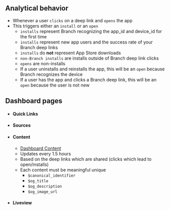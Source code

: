 
## Analytical behavior
- Whenever a user `clicks` on a deep link and `opens` the app
- This triggers either an `install` or an `open`
    - `installs` represent Branch recognizing the app_id and device_id for the first time
    - `installs` represent new app users and the success rate of your Branch deep links
    - `installs` do **not** represent App Store downloads
    - `non-Branch installs` are installs outside of Branch deep link clicks
    - `opens` are non-installs
    - If a user uninstalls and reinstalls the app, this will be an `open` because Branch recognizes the device
    - If a user has the app and clicks a Branch deep link, this will be an `open` because the user is not new

## Dashboard pages

- #### Quick Links
- #### Sources
- #### Content

    - [Dashboard Content](https://dashboard.branch.io/content)
    - Updates every 1.5 hours 
    - Based on the deep links which are shared (clicks which lead to open/installs)
    - Each content must be meaningful unique
        + `$canonical_identifier`
        + `$og_title`
        + `$og_description`
        + `$og_image_url`

- #### Liveview

